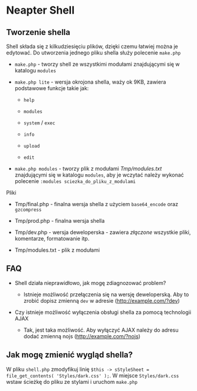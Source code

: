Neapter Shell
=============



Tworzenie shella
----------------

Shell składa się z kilkudziesięciu plików, dzięki czemu łatwiej można je edytować. Do utworzenia jednego pliku shella służy polecenie `make.php`

*	`make.php` - tworzy shell ze wszystkimi modułami znajdującymi się w katalogu `modules`

*	`make.php lite` - wersja okrojona shella, waży ok 9KB, zawiera podstawowe funkcje takie jak:

	*	`help`

	*	`modules`

	*	`system` / `exec`

	*	`info`

	*	`upload`

	*	`edit`

*	`make.php modules` - tworzy plik z modułami _Tmp/modules.txt_ znajdującymi się w katalogu `modules`, aby je wczytać należy wykonać polecenie `:modules sciezka_do_pliku_z_modulami`


Pliki

*	Tmp/final.php - finalna wersja shella z użyciem `base64_encode` oraz `gzcompress`

*	Tmp/prod.php - finalna wersja shella

*	Tmp/dev.php - wersja deweloperska - zawiera _złączone_ wszystkie pliki, komentarze, formatowanie itp.

*	Tmp/modules.txt - plik z modułami



FAQ
---------

*	Shell działa nieprawidłowo, jak mogę zdiagnozować problem?

	*	Istnieje możliwość przełączenia się na wersję deweloperską. Aby to zrobić dopisz zmienną `dev` w adresie (http://example.com/?dev)

*	Czy istnieje możliwość wyłączenia obsługi shella za pomocą technologii AJAX

	*	Tak, jest taka możliwość. Aby wyłączyć AJAX należy do adresu dodać zmienną nojs (http://example.com/?nojs)



Jak mogę zmienić wygląd shella?
-------------------------------

W pliku `shell.php` zmodyfikuj linię `$this -> sStyleSheet = file_get_contents( 'Styles/dark.css' );`. W miejsce `Styles/dark.css` wstaw ścieżkę do pliku ze stylami i uruchom `make.php`